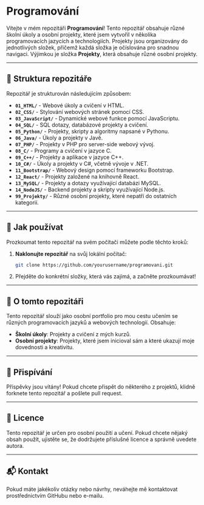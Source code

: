 # Programování

Vítejte v mém repozitáři **Programování**! Tento repozitář obsahuje různé školní úkoly a osobní projekty, které jsem vytvořil v několika programovacích jazycích a technologiích. Projekty jsou organizovány do jednotlivých složek, přičemž každá složka je očíslována pro snadnou navigaci. Výjimkou je složka **Projekty**, která obsahuje různé osobní projekty.

---

## 📂 Struktura repozitáře

Repozitář je strukturován následujícím způsobem:

- **`01_HTML/`** - Webové úkoly a cvičení v HTML.
- **`02_CSS/`** - Stylování webových stránek pomocí CSS.
- **`03_JavaScript/`** - Dynamické webové funkce pomocí JavaScriptu.
- **`04_SQL/`** - SQL dotazy, databázové projekty a cvičení.
- **`05_Python/`** - Projekty, skripty a algoritmy napsané v Pythonu.
- **`06_Java/`** - Úkoly a projekty v Javě.
- **`07_PHP/`** - Projekty v PHP pro server-side webový vývoj.
- **`08_C/`** - Programy a cvičení v jazyce C.
- **`09_C++/`** - Projekty a aplikace v jazyce C++.
- **`10_C#/`** - Úkoly a projekty v C#, včetně vývoje v .NET.
- **`11_Bootstrap/`** - Webový design pomocí frameworku Bootstrap.
- **`12_React/`** - Projekty založené na knihovně React.
- **`13_MySQL/`** - Projekty a dotazy využívající databázi MySQL.
- **`14_NodeJS/`** - Backend projekty a skripty využívající Node.js.
- **`99_Projekty/`** - Různé osobní projekty, které nepatří do ostatních kategorií.

---

## 🚀 Jak používat

Prozkoumat tento repozitář na svém počítači můžete podle těchto kroků:

1. **Naklonujte repozitář** na svůj lokální počítač:
    ```bash
    git clone https://github.com/yourusername/programovani.git
    ```

2. Přejděte do konkrétní složky, která vás zajímá, a začněte prozkoumávat!

---

## 📝 O tomto repozitáři

Tento repozitář slouží jako osobní portfolio pro mou cestu učením se různých programovacích jazyků a webových technologií. Obsahuje:

- **Školní úkoly**: Projekty a cvičení z mých kurzů.
- **Osobní projekty**: Projekty, které jsem inicioval sám a které ukazují moje dovednosti a kreativitu.

---

## 🤝 Přispívání

Příspěvky jsou vítány! Pokud chcete přispět do některého z projektů, klidně forknete tento repozitář a pošlete pull request.

---

## 📄 Licence

Tento repozitář je určen pro osobní použití a učení. Pokud chcete nějaký obsah použít, ujistěte se, že dodržujete příslušné licence a správně uvedete autora.

---

## 📬 Kontakt

Pokud máte jakékoliv otázky nebo návrhy, neváhejte mě kontaktovat prostřednictvím GitHubu nebo e-mailu.
